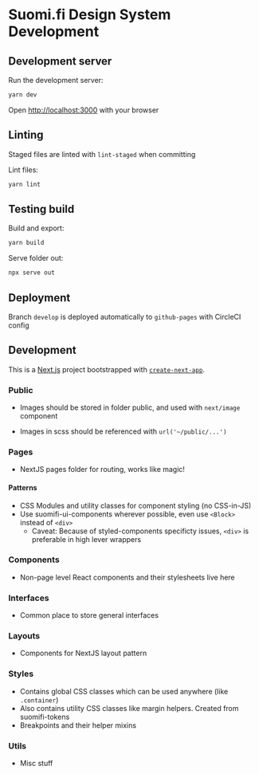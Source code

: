 # Suomi.fi Design System Development

## Development server

Run the development server:

```bash
yarn dev
```

Open [http://localhost:3000](http://localhost:3000) with your browser


## Linting

Staged files are linted with `lint-staged` when committing

Lint files:
```bash
yarn lint
```

## Testing build

Build and export:
```bash
yarn build
```

Serve folder out:
```bash
npx serve out
```

## Deployment

Branch `develop` is deployed automatically to `github-pages` with CircleCI config

## Development

This is a [Next.js](https://nextjs.org/) project bootstrapped with [`create-next-app`](https://github.com/vercel/next.js/tree/canary/packages/create-next-app).

### Public

- Images should be stored in folder public, and used with `next/image` component

- Images in scss should be referenced with `url('~/public/...')`

### Pages

- NextJS pages folder for routing, works like magic!

#### Patterns

- CSS Modules and utility classes for component styling (no CSS-in-JS)
- Use suomifi-ui-components wherever possible, even use `<Block>` instead of `<div>`
  - Caveat: Because of styled-components specificty issues, `<div>` is preferable in high lever wrappers

### Components

- Non-page level React components and their stylesheets live here

### Interfaces

- Common place to store general interfaces

### Layouts

- Components for NextJS layout pattern

### Styles

- Contains global CSS classes which can be used anywhere (like `.container`)
- Also contains utility CSS classes like margin helpers. Created from suomifi-tokens
- Breakpoints and their helper mixins

### Utils

- Misc stuff
